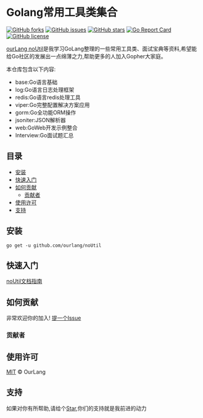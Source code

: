 # Golang常用工具类集合
[![GitHub forks](https://img.shields.io/github/forks/ourlang/noUtil)](https://github.com/ourlang/noUtil/network)
[![GitHub issues](https://img.shields.io/github/issues/ourlang/noUtil)](https://github.com/ourlang/noUtil/issues)
[![GitHub stars](https://img.shields.io/github/stars/ourlang/noUtil)](https://github.com/ourlang/noUtil/stargazers)
[![Go Report Card](https://goreportcard.com/badge/github.com/ourlang/noUtil)](https://goreportcard.com/report/github.com/ourlang/noUtil)
[![GitHub license](https://img.shields.io/github/license/ourlang/noUtil)](https://github.com/ourlang/noUtil/blob/master/LICENSE)

[ourLang noUtil](https://github.com/ourlang/noUtil)是我学习GoLang整理的一些常用工具类、面试宝典等资料,希望能给Go社区的发展出一点绵薄之力,帮助更多的人加入Gopher大家庭。

本仓库包含以下内容:
- base:Go语言基础
- log:Go语言日志处理框架
- redis:Go语言redis处理工具
- viper:Go完整配置解决方案应用
- gorm:Go全功能ORM操作
- jsoniter:JSON解析器
- web:GoWeb开发示例整合
- Interview:Go面试题汇总

## 目录
- [安装](#安装)
- [快速入门](#快速入门)
- [如何贡献](#如何贡献)
  - [贡献者](#贡献者)
- [使用许可](#使用许可)
- [支持](#支持)

## 安装
```shell script
go get -u github.com/ourlang/noUtil
```
## 快速入门
[noUtil文档指南](http://www.2052.org/go/introduction.html)
## 如何贡献
非常欢迎你的加入! [提一个Issue](https://github.com/ourlang/noUtil/issues/new)

### 贡献者

## 使用许可
[MIT](LICENSE) © OurLang 

## 支持
如果对你有所帮助,请给个[Star](https://github.com/ourlang/noUtil/stargazers),你们的支持就是我前进的动力
